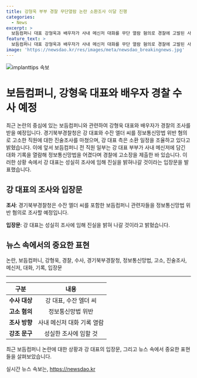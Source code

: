 ```yaml
---
title: 강형욱 부부 경찰 무단열람 논란 소환조사 이달 진행
categories:
  - News
excerpt: >
  보듬컴퍼니 대표 강형욱과 배우자가 사내 메신저 대화를 무단 열람 혐의로 경찰에 고발된 사건으로 인해 이르면 이달 중 경찰 조사를 받을 예정이다. 강 대표 측은 진술조사를 마친 뒤 조사 일정을 조율 중이며, 이에 대한 입장을 밝혔다. 이에 대한 관련된 사건은 경찰 조사를 통해 진실이 밝혀질 것으로 예상된다.
feature_text: >
  보듬컴퍼니 대표 강형욱과 배우자가 사내 메신저 대화를 무단 열람 혐의로 경찰에 고발된 사건으로 인해 이르면 이달 중 경찰 조사를 받을 예정이다. 강 대표 측은 진술조사를 마친 뒤 조사 일정을 조율 중이며, 이에 대한 입장을 밝혔다. 이에 대한 관련된 사건은 경찰 조사를 통해 진실이 밝혀질 것으로 예상된다.
image: 'https://newsdao.kr/res/images/meta/newsdao_breakingnews.jpg'
---
```


<p><img src="https://newsdao.kr/res/images/meta/newsdao_breakingnews.jpg" alt="implanttips 속보" /></p>

<h1>보듬컴퍼니, 강형욱 대표와 배우자 경찰 수사 예정</h1>

<p data-ke-size="size16">최근 논란의 중심에 있는 보듬컴퍼니와 관련하여 강형욱 대표와 배우자가 경찰의 조사를 받을 예정입니다. 경기북부경찰청은 강 대표와 수잔 엘더 씨를 정보통신망법 위반 혐의로 고소한 직원에 대한 진술조사를 마쳤으며, 강 대표 측은 소환 일정을 조율하고 있다고 밝혔습니다. 이에 앞서 보듬컴퍼니 전 직원 일부는 강 대표 부부가 사내 메신저에 담긴 대화 기록을 열람해 정보통신망법을 어겼다며 경찰에 고소장을 제출한 바 있습니다. 이러한 상황 속에서 강 대표는 성실히 조사에 임해 진실을 밝혀나갈 것이라는 입장문을 발표했습니다.</p>

<h2 data-ke-size="size26">강 대표의 조사와 입장문</h2>

<p data-ke-size="size16"><b>조사</b>: 경기북부경찰청은 수잔 엘더 씨를 포함한 보듬컴퍼니 관련자들을 정보통신망법 위반 혐의로 조사할 예정입니다.</p>

<p data-ke-size="size16"><b>입장문</b>: 강 대표는 성실히 조사에 임해 진실을 밝혀 나갈 것이라고 밝혔습니다.</p>

<h2 data-ke-size="size26">뉴스 속에서의 중요한 표현</h2>

<p data-ke-size="size16">논란, 보듬컴퍼니, 강형욱, 경찰, 수사, 경기북부경찰청, 정보통신망법, 고소, 진술조사, 메신저, 대화, 기록, 입장문</p>

<hr>

<table>
  <thead>
    <tr>
      <th style="text-align: center;">구분</th>
      <th style="text-align: center;">내용</th>
    </tr>
  </thead>
  <tbody>
    <tr>
      <td style="text-align: center;"><b>수사 대상</b></td>
      <td style="text-align: center;">강 대표, 수잔 엘더 씨</td>
    </tr>
    <tr>
      <td style="text-align: center;"><b>고소 혐의</b></td>
      <td style="text-align: center;">정보통신망법 위반</td>
    </tr>
    <tr>
      <td style="text-align: center;"><b>조사 방향</b></td>
      <td style="text-align: center;">사내 메신저 대화 기록 열람</td>
    </tr>
    <tr>
      <td style="text-align: center;"><b>강조 문구</b></td>
      <td style="text-align: center;">성실한 조사에 임할 것</td>
    </tr>
  </tbody>
</table>

<p data-ke-size="size16">최근 보듬컴퍼니 논란에 대한 상황과 강 대표의 입장문, 그리고 뉴스 속에서 중요한 표현들을 살펴보았습니다.</p>
실시간 뉴스 속보는, <a href="https://newsdao.kr" rel="dofollow">https://newsdao.kr</a>


